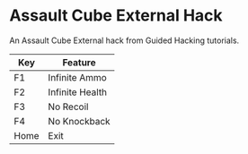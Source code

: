 # Assault Cube External Hack

An Assault Cube External hack from Guided Hacking tutorials.

| Key      | Feature         | 
| -------- | --------        | 
| F1       | Infinite Ammo   |
| F2       | Infinite Health |
| F3       | No Recoil       |
| F4       | No Knockback    |
| Home     | Exit            | 

